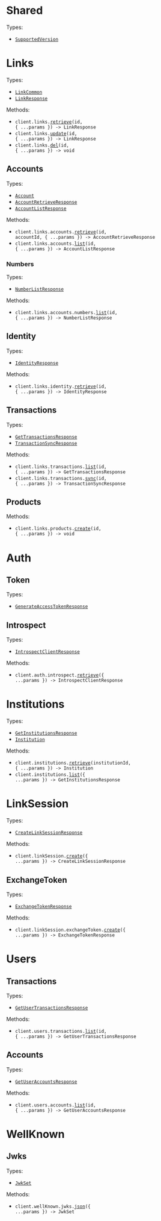 # Shared

Types:

- <code><a href="./src/resources/shared.ts">SupportedVersion</a></code>

# Links

Types:

- <code><a href="./src/resources/links/links.ts">LinkCommon</a></code>
- <code><a href="./src/resources/links/links.ts">LinkResponse</a></code>

Methods:

- <code title="get /links/{id}">client.links.<a href="./src/resources/links/links.ts">retrieve</a>(id, { ...params }) -> LinkResponse</code>
- <code title="patch /links/{id}">client.links.<a href="./src/resources/links/links.ts">update</a>(id, { ...params }) -> LinkResponse</code>
- <code title="delete /links/{id}">client.links.<a href="./src/resources/links/links.ts">del</a>(id, { ...params }) -> void</code>

## Accounts

Types:

- <code><a href="./src/resources/links/accounts/accounts.ts">Account</a></code>
- <code><a href="./src/resources/links/accounts/accounts.ts">AccountRetrieveResponse</a></code>
- <code><a href="./src/resources/links/accounts/accounts.ts">AccountListResponse</a></code>

Methods:

- <code title="get /links/{id}/accounts/{account_id}">client.links.accounts.<a href="./src/resources/links/accounts/accounts.ts">retrieve</a>(id, accountId, { ...params }) -> AccountRetrieveResponse</code>
- <code title="get /links/{id}/accounts">client.links.accounts.<a href="./src/resources/links/accounts/accounts.ts">list</a>(id, { ...params }) -> AccountListResponse</code>

### Numbers

Types:

- <code><a href="./src/resources/links/accounts/numbers.ts">NumberListResponse</a></code>

Methods:

- <code title="get /links/{id}/accounts/numbers">client.links.accounts.numbers.<a href="./src/resources/links/accounts/numbers.ts">list</a>(id, { ...params }) -> NumberListResponse</code>

## Identity

Types:

- <code><a href="./src/resources/links/identity.ts">IdentityResponse</a></code>

Methods:

- <code title="get /links/{id}/identity">client.links.identity.<a href="./src/resources/links/identity.ts">retrieve</a>(id, { ...params }) -> IdentityResponse</code>

## Transactions

Types:

- <code><a href="./src/resources/links/transactions.ts">GetTransactionsResponse</a></code>
- <code><a href="./src/resources/links/transactions.ts">TransactionSyncResponse</a></code>

Methods:

- <code title="get /links/{id}/transactions">client.links.transactions.<a href="./src/resources/links/transactions.ts">list</a>(id, { ...params }) -> GetTransactionsResponse</code>
- <code title="get /links/{id}/transactions/sync">client.links.transactions.<a href="./src/resources/links/transactions.ts">sync</a>(id, { ...params }) -> TransactionSyncResponse</code>

## Products

Methods:

- <code title="post /links/{id}/products">client.links.products.<a href="./src/resources/links/products.ts">create</a>(id, { ...params }) -> void</code>

# Auth

## Token

Types:

- <code><a href="./src/resources/auth/token.ts">GenerateAccessTokenResponse</a></code>

## Introspect

Types:

- <code><a href="./src/resources/auth/introspect.ts">IntrospectClientResponse</a></code>

Methods:

- <code title="get /auth/introspect">client.auth.introspect.<a href="./src/resources/auth/introspect.ts">retrieve</a>({ ...params }) -> IntrospectClientResponse</code>

# Institutions

Types:

- <code><a href="./src/resources/institutions.ts">GetInstitutionsResponse</a></code>
- <code><a href="./src/resources/institutions.ts">Institution</a></code>

Methods:

- <code title="get /institutions/{institution_id}">client.institutions.<a href="./src/resources/institutions.ts">retrieve</a>(institutionId, { ...params }) -> Institution</code>
- <code title="get /institutions">client.institutions.<a href="./src/resources/institutions.ts">list</a>({ ...params }) -> GetInstitutionsResponse</code>

# LinkSession

Types:

- <code><a href="./src/resources/link-session/link-session.ts">CreateLinkSessionResponse</a></code>

Methods:

- <code title="post /link-session">client.linkSession.<a href="./src/resources/link-session/link-session.ts">create</a>({ ...params }) -> CreateLinkSessionResponse</code>

## ExchangeToken

Types:

- <code><a href="./src/resources/link-session/exchange-token.ts">ExchangeTokenResponse</a></code>

Methods:

- <code title="post /link-session/exchange-token">client.linkSession.exchangeToken.<a href="./src/resources/link-session/exchange-token.ts">create</a>({ ...params }) -> ExchangeTokenResponse</code>

# Users

## Transactions

Types:

- <code><a href="./src/resources/users/transactions.ts">GetUserTransactionsResponse</a></code>

Methods:

- <code title="get /users/{id}/transactions">client.users.transactions.<a href="./src/resources/users/transactions.ts">list</a>(id, { ...params }) -> GetUserTransactionsResponse</code>

## Accounts

Types:

- <code><a href="./src/resources/users/accounts.ts">GetUserAccountsResponse</a></code>

Methods:

- <code title="get /users/{id}/accounts">client.users.accounts.<a href="./src/resources/users/accounts.ts">list</a>(id, { ...params }) -> GetUserAccountsResponse</code>

# WellKnown

## Jwks

Types:

- <code><a href="./src/resources/well-known/jwks.ts">JwkSet</a></code>

Methods:

- <code title="get /.well-known/jwks.json">client.wellKnown.jwks.<a href="./src/resources/well-known/jwks.ts">json</a>({ ...params }) -> JwkSet</code>
